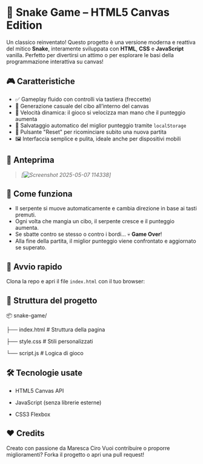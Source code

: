 # 🐍 Snake Game – HTML5 Canvas Edition

Un classico reinventato! Questo progetto è una versione moderna e reattiva del mitico **Snake**, interamente sviluppata con **HTML**, **CSS** e **JavaScript** vanilla. Perfetto per divertirsi un attimo o per esplorare le basi della programmazione interattiva su canvas!

## 🎮 Caratteristiche

- ✅ Gameplay fluido con controlli via tastiera (freccette)
- 🍎 Generazione casuale del cibo all’interno del canvas
- 🚀 Velocità dinamica: il gioco si velocizza man mano che il punteggio aumenta
- 💾 Salvataggio automatico del miglior punteggio tramite `localStorage`
- 🔄 Pulsante "Reset" per ricominciare subito una nuova partita
- 🖼️ Interfaccia semplice e pulita, ideale anche per dispositivi mobili

## 📸 Anteprima

> *[![Screenshot 2025-05-07 114338](https://github.com/user-attachments/assets/b3a869eb-dd7f-4fa1-aa03-91084c1293e6)]*

## 🧠 Come funziona

- Il serpente si muove automaticamente e cambia direzione in base ai tasti premuti.
- Ogni volta che mangia un cibo, il serpente cresce e il punteggio aumenta.
- Se sbatte contro se stesso o contro i bordi… 💀 **Game Over**!
- Alla fine della partita, il miglior punteggio viene confrontato e aggiornato se superato.

## 🚀 Avvio rapido

Clona la repo e apri il file `index.html` con il tuo browser:

## 📁 Struttura del progetto

📦 snake-game/

├── index.html         # Struttura della pagina

├── style.css          # Stili personalizzati

└── script.js          # Logica di gioco

## 🛠️ Tecnologie usate
- HTML5 Canvas API

- JavaScript (senza librerie esterne)

- CSS3 Flexbox

## ❤️ Credits
Creato con passione da Maresca Ciro
Vuoi contribuire o proporre miglioramenti? Forka il progetto o apri una pull request!
